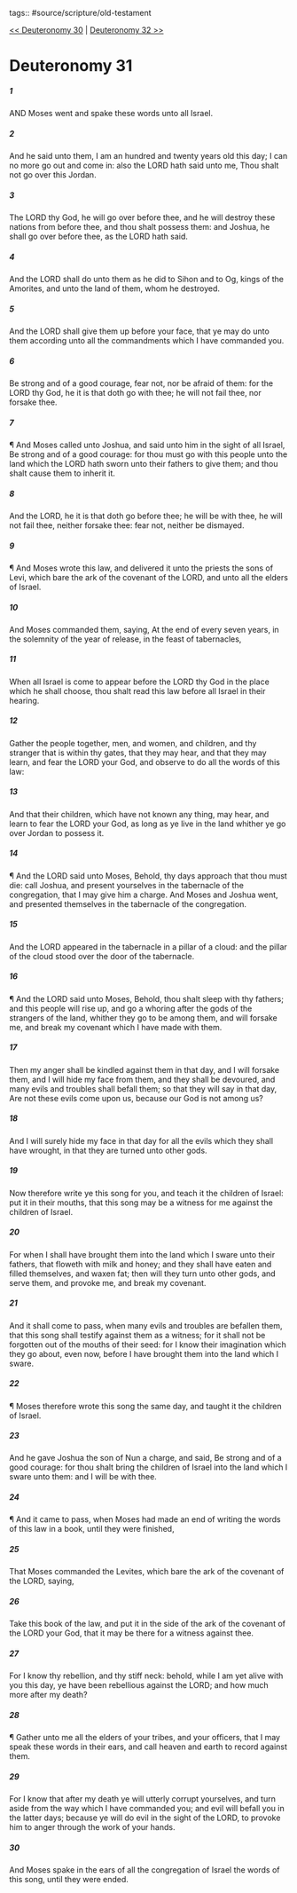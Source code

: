 tags:: #source/scripture/old-testament

[<< Deuteronomy 30](/Old_Testament/05_Deuteronomy/Deuteronomy_30.md) | [Deuteronomy 32 >>](/Old_Testament/05_Deuteronomy/Deuteronomy_32.md)

# Deuteronomy 31

##### 1

AND Moses went and spake these words unto all Israel.

##### 2

And he said unto them, I am an hundred and twenty years old this day; I can no more go out and come in: also the LORD hath said unto me, Thou shalt not go over this Jordan.

##### 3

The LORD thy God, he will go over before thee, and he will destroy these nations from before thee, and thou shalt possess them: and Joshua, he shall go over before thee, as the LORD hath said.

##### 4

And the LORD shall do unto them as he did to Sihon and to Og, kings of the Amorites, and unto the land of them, whom he destroyed.

##### 5

And the LORD shall give them up before your face, that ye may do unto them according unto all the commandments which I have commanded you.

##### 6

Be strong and of a good courage, fear not, nor be afraid of them: for the LORD thy God, he it is that doth go with thee; he will not fail thee, nor forsake thee.

##### 7

¶ And Moses called unto Joshua, and said unto him in the sight of all Israel, Be strong and of a good courage: for thou must go with this people unto the land which the LORD hath sworn unto their fathers to give them; and thou shalt cause them to inherit it.

##### 8

And the LORD, he it is that doth go before thee; he will be with thee, he will not fail thee, neither forsake thee: fear not, neither be dismayed.

##### 9

¶ And Moses wrote this law, and delivered it unto the priests the sons of Levi, which bare the ark of the covenant of the LORD, and unto all the elders of Israel.

##### 10

And Moses commanded them, saying, At the end of every seven years, in the solemnity of the year of release, in the feast of tabernacles,

##### 11

When all Israel is come to appear before the LORD thy God in the place which he shall choose, thou shalt read this law before all Israel in their hearing.

##### 12

Gather the people together, men, and women, and children, and thy stranger that is within thy gates, that they may hear, and that they may learn, and fear the LORD your God, and observe to do all the words of this law:

##### 13

And that their children, which have not known any thing, may hear, and learn to fear the LORD your God, as long as ye live in the land whither ye go over Jordan to possess it.

##### 14

¶ And the LORD said unto Moses, Behold, thy days approach that thou must die: call Joshua, and present yourselves in the tabernacle of the congregation, that I may give him a charge. And Moses and Joshua went, and presented themselves in the tabernacle of the congregation.

##### 15

And the LORD appeared in the tabernacle in a pillar of a cloud: and the pillar of the cloud stood over the door of the tabernacle.

##### 16

¶ And the LORD said unto Moses, Behold, thou shalt sleep with thy fathers; and this people will rise up, and go a whoring after the gods of the strangers of the land, whither they go to be among them, and will forsake me, and break my covenant which I have made with them.

##### 17

Then my anger shall be kindled against them in that day, and I will forsake them, and I will hide my face from them, and they shall be devoured, and many evils and troubles shall befall them; so that they will say in that day, Are not these evils come upon us, because our God is not among us?

##### 18

And I will surely hide my face in that day for all the evils which they shall have wrought, in that they are turned unto other gods.

##### 19

Now therefore write ye this song for you, and teach it the children of Israel: put it in their mouths, that this song may be a witness for me against the children of Israel.

##### 20

For when I shall have brought them into the land which I sware unto their fathers, that floweth with milk and honey; and they shall have eaten and filled themselves, and waxen fat; then will they turn unto other gods, and serve them, and provoke me, and break my covenant.

##### 21

And it shall come to pass, when many evils and troubles are befallen them, that this song shall testify against them as a witness; for it shall not be forgotten out of the mouths of their seed: for I know their imagination which they go about, even now, before I have brought them into the land which I sware.

##### 22

¶ Moses therefore wrote this song the same day, and taught it the children of Israel.

##### 23

And he gave Joshua the son of Nun a charge, and said, Be strong and of a good courage: for thou shalt bring the children of Israel into the land which I sware unto them: and I will be with thee.

##### 24

¶ And it came to pass, when Moses had made an end of writing the words of this law in a book, until they were finished,

##### 25

That Moses commanded the Levites, which bare the ark of the covenant of the LORD, saying,

##### 26

Take this book of the law, and put it in the side of the ark of the covenant of the LORD your God, that it may be there for a witness against thee.

##### 27

For I know thy rebellion, and thy stiff neck: behold, while I am yet alive with you this day, ye have been rebellious against the LORD; and how much more after my death?

##### 28

¶ Gather unto me all the elders of your tribes, and your officers, that I may speak these words in their ears, and call heaven and earth to record against them.

##### 29

For I know that after my death ye will utterly corrupt yourselves, and turn aside from the way which I have commanded you; and evil will befall you in the latter days; because ye will do evil in the sight of the LORD, to provoke him to anger through the work of your hands.

##### 30

And Moses spake in the ears of all the congregation of Israel the words of this song, until they were ended.
